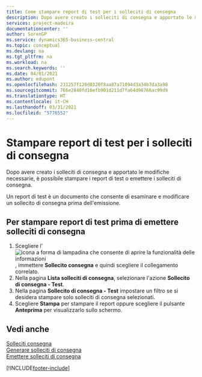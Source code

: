 ```yaml
---
title: Come stampare report di test per i solleciti di consegna
description: Dopo avere creato i solleciti di consegna e apportato le modifiche necessarie, è possibile stampare i report di test o emettere i solleciti di consegna.
services: project-madeira
documentationcenter: ''
author: SorenGP
ms.service: dynamics365-business-central
ms.topic: conceptual
ms.devlang: na
ms.tgt_pltfrm: na
ms.workload: na
ms.search.keywords: ''
ms.date: 04/01/2021
ms.author: edupont
ms.openlocfilehash: 231257f120d0320f8aa87a71094d3a34b7da3a98
ms.sourcegitcommit: 766e2840fd16efb901d211d7fa64d96766ac99d9
ms.translationtype: HT
ms.contentlocale: it-CH
ms.lasthandoff: 03/31/2021
ms.locfileid: "5776552"
---
```

# <a name="print-test-reports-for-delivery-reminders"></a>Stampare report di test per i solleciti di consegna
Dopo avere creato i solleciti di consegna e apportato le modifiche necessarie, è possibile stampare i report di test o emettere i solleciti di consegna.  

Un report di test è un documento che consente di esaminare e modificare un sollecito di consegna prima dell'emissione.  

## <a name="to-print-test-reports-before-issuing-delivery-reminders"></a>Per stampare report di test prima di emettere solleciti di consegna  

1.  Scegliere l'![icona a forma di lampadina che consente di aprire la funzionalità delle informazioni](../../media/ui-search/search_small.png "Informazioni sull'operazione che si desidera eseguire"), immettere **Sollecito consegna** e quindi scegliere il collegamento correlato.  
2.  Nella pagina **Lista solleciti di consegna**, selezionare l'azione **Sollecito di consegna - Test**.  
3.  Nella pagina **Sollecito di consegna - Test** impostare un filtro se si desidera stampare solo solleciti di consegna selezionati.  
4.  Scegliere **Stampa** per stampare il report oppure scegliere il pulsante **Anteprima** per visualizzarlo sullo schermo.  

## <a name="see-also"></a>Vedi anche  
 [Solleciti consegna](delivery-reminders.md)   
 [Generare solleciti di consegna](how-to-generate-delivery-reminders.md)   
 [Emettere solleciti di consegna](how-to-issue-delivery-reminders.md)


[!INCLUDE[footer-include](../../includes/footer-banner.md)]